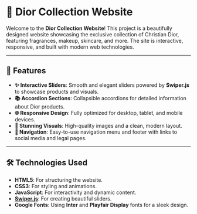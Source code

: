 # 🌟 Dior Collection Website

Welcome to the **Dior Collection Website**! This project is a beautifully designed website showcasing the exclusive collection of Christian Dior, featuring fragrances, makeup, skincare, and more. The site is interactive, responsive, and built with modern web technologies.

---

## 🚀 Features

- **✨ Interactive Sliders**: Smooth and elegant sliders powered by **Swiper.js** to showcase products and visuals.
- **📚 Accordion Sections**: Collapsible accordions for detailed information about Dior products.
- **🌐 Responsive Design**: Fully optimized for desktop, tablet, and mobile devices.
- **🎨 Stunning Visuals**: High-quality images and a clean, modern layout.
- **🔗 Navigation**: Easy-to-use navigation menu and footer with links to social media and legal pages.

---

## 🛠️ Technologies Used

- **HTML5**: For structuring the website.
- **CSS3**: For styling and animations.
- **JavaScript**: For interactivity and dynamic content.
- **[Swiper.js](https://swiperjs.com/)**: For creating beautiful sliders.
- **Google Fonts**: Using **Inter** and **Playfair Display** fonts for a sleek design.
